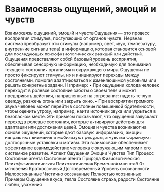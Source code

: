 # Взаимосвязь ощущений, эмоций и чувств

Взаимосвязь ощущений, эмоций и чувств
Ощущения — это процесс восприятия стимулов, поступающих от органов чувств. Нервная система преобразует эти стимулы (например, свет, звук, температуру, внутренние сигналы тела) в информацию, которая становится основой для последующих психофизиологических реакций или действий. Ощущения представляют собой базовый уровень восприятия, обеспечивая сенсорную информацию, необходимую для понимания текущего состояния организма и окружающего мира.
Ощущения не просто фиксируют стимулы, но и инициируют переходы между состояниями, помогая адаптироваться к изменяющимся условиям или решать конкретные задачи. Например:
• При ощущении холода человек переходит в ролевое состояние заботы о своем теле и может предпринять действия, направленные на согревание: надеть теплую одежду, разжечь огонь или закрыть окно.
• При восприятии громкого звука человек может перейти в состояние повышенной бдительности, чтобы оценить угрозу, например, найти источник звука или укрыться в безопасном месте.
Эти примеры показывают, что ощущения запускают переход в ролевые состояния, которые активируют действия для адаптации или достижения целей. Эмоции и чувства возникают на основе ощущений, которые дают базовую информацию, эмоции направляют внимание и мобилизуют ресурсы, а чувства формируют долгосрочные установки и мотивы. Эта взаимосвязь обеспечивает эффективное взаимодействие человека с окружающим миром и его системное развитие.
Аспект
Ощущения
Эмоции
Чувства
Тип
Процесс
Состояние агента
Состояние агента
Природа
Физиологическая
Психофизиологическая
Психологическая
Временной масштаб
От мгновения
Краткосрочный
Долговременный
Уровень осознанности
Малоосознанные
Частично осознанные
Полностью осознанные
Примеры
Ощущение вкуса, тепла
Состояние страха, радости
Состояние любви, уважения
